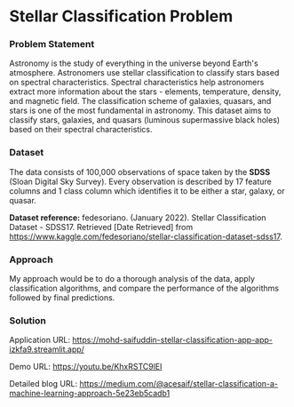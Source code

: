 # Stellar Classification Problem

### Problem Statement

Astronomy is the study of everything in the universe beyond Earth's atmosphere. Astronomers use stellar classification to classify stars based on spectral characteristics. Spectral characteristics help astronomers extract more information about the stars - elements, temperature, density, and magnetic field. The classification scheme of galaxies, quasars, and stars is one of the most fundamental in astronomy. This dataset aims to classify stars, galaxies, and quasars (luminous supermassive black holes) based on their spectral characteristics.

### Dataset

The data consists of 100,000 observations of space taken by the __SDSS__ (Sloan Digital Sky Survey). Every observation is described by 17 feature columns and 1 class column which identifies it to be either a star, galaxy, or quasar.

__Dataset reference:__ fedesoriano. (January 2022). Stellar Classification Dataset - SDSS17. Retrieved [Date Retrieved] from https://www.kaggle.com/fedesoriano/stellar-classification-dataset-sdss17.

### Approach

My approach would be to do a thorough analysis of the data, apply classification algorithms, and compare the performance of the algorithms followed by final predictions.

### Solution

Application URL: https://mohd-saifuddin-stellar-classification-app-app-izkfa9.streamlit.app/

Demo URL: https://youtu.be/KhxRSTC9lEI

Detailed blog URL: https://medium.com/@acesaif/stellar-classification-a-machine-learning-approach-5e23eb5cadb1
